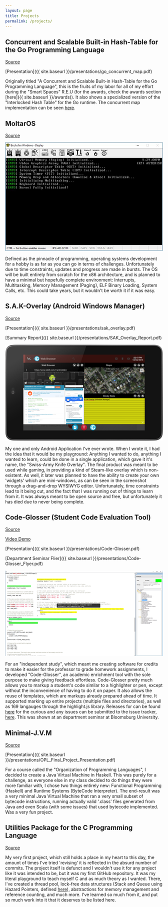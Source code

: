 ```yaml
---
layout: page
title: Projects
permalink: /projects/
---
```


## Concurrent and Scalable Built-in Hash-Table for the Go Programming Language

[Source](https://github.com/LouisJenkinsCS/Go_With_Concurrent_Map_Builtin)

[Presentation]({{ site.baseurl }}/presentations/go_concurrent_map.pdf)

Originally titled "A Concurrent and Scalable Built-in Hash-Table for the Go Programming Language", this is the fruits of my labor for
all of my effort during the "Smart Spaces" R.E.U (for the awards, check the awards section [here]({{ site.baseurl }}/awards)).
It also shows a specialized version of the "Interlocked Hash Table" for the Go runtime. The concurrent map implementation can be seen
[here](https://github.com/LouisJenkinsCS/Go_With_Concurrent_Map_Builtin/blob/master/src/runtime/concurrent_map.go).


## MoltarOS

[Source](https://github.com/LouisJenkinsCS/MoltarOS)

![Screenshot](https://raw.githubusercontent.com/LouisJenkinsCS/MoltarOS/master/multitasking.JPG)

Defined as the pinnacle of programming, operating systems development for a hobby is as far as you can go
in terms of challenges. Unfortunately due to time constraints, updates and progress are made in bursts.
The OS will be built entirely from scratch for the x86 architecture, and is planned to have a minimal but
hopefully complete environment: Interrupts, Multitasking, Memory Management (Paging), ELF Binary Loading,
System Calls, etc. This could take years, but it wouldn't be worth it if it was easy.


## S.A.K-Overlay (Android Windows Manager)

[Source](https://github.com/LouisJenkinsCS/S.A.K-Overlay)

[Presentation]({{ site.baseurl }}/presentations/sak_overlay.pdf)

[Summary Report]({{ site.baseurl }}/presentations/SAK_Overlay_Report.pdf)

![Screenshot](https://raw.githubusercontent.com/LouisJenkinsCS/S.A.K-Overlay/master/S.A.K-Overlay_Screenshot.png)

My one and only Android Application I've ever wrote. When I wrote it, I had the idea that it would be my playground:
Anything I wanted to do, anything I wanted to learn, could be done in a single application, which gave it it's name,
the "Swiss-Army Knife Overlay". The final product was meant to be used while gaming, in providing a kind of Steam-like
overlay which is non-existent. As well, it later was planned to have the ability to create your own 'widgets' which are
mini-windows, as can be seen in the screenshot through a drag-and-drop WYSIWYG editor. Unfortunately, time constraints
lead to it being cut, and the fact that I was running out of things to learn from it. It was always meant to be open source
and free, but unfortunately it has died due to never being complete.

## Code-Glosser (Student Code Evaluation Tool)

[Source](https://github.com/LouisJenkinsCS/Code-Glosser)

[Video Demo](https://www.youtube.com/watch?v=FailmQ7r73s)

[Presentation]({{ site.baseurl }}/presentations/Code-Glosser.pdf)

[Department Seminar Flier]({{ site.baseurl }}/presentations/Code-Glosser_Flyer.pdf)

![Screenshot](https://raw.githubusercontent.com/LouisJenkinsCS/Code-Glosser/master/screenshots/CG_MoltarOS_C_Final.png)

For an "independent study", which meant me creating software for credits to make it easier for the professor to grade homework assignments,
I developed "Code-Glosser", an academic enrichment tool with the sole purpose to make giving feedback effortless. Code-Glosser pretty much allows
you to markup a student's code similar to a highlighter or pen, except without the inconvenience of having to do it on paper. It also allows the reuse
of templates, which are markups already prepared ahead of time. It supported marking up entire projects (multiple files and directories), as well as
169 langauges through the highlight.js library. Releases for can be found [here](https://github.com/LouisJenkinsCS/Code-Glosser/releases) for the curious
and any issues can be submitted to the issue tracker, [here](https://github.com/LouisJenkinsCS/Code-Glosser/issues). This was shown at an department seminar
at Bloomsburg University.

## Minimal-J.V.M

[Source](https://github.com/LouisJenkinsCS/Minimal-JVM)

[Presentation]({{ site.baseurl }}/presentations/OPL_Final_Project_Presentation.pdf)

For a course called the "Organization of Programming Languages", I decided to create a Java Virtual Machine in Haskell.
This was purely for a challenge, as everyone else in my class decided to do things they were more familiar with, I chose two
things entirely new: Functional Programming (Haskell) and Runtime Systems (ByteCode Interpreter). The end-result was a very minimal
Java Virtual Machine that ran a very small subset of bytecode instructions, running actually valid '.class' files generated from Java and
even Scala (with some issues) that used bytecode implemented. Was a very fun project.

## Utilities Package for the C Programming Language

[Source](https://github.com/LouisJenkinsCS/C_Utils)

My very first project, which still holds a place in my heart to this day, the amount of times I've tried 'revising' it is reflected in the absurd number of
commits. The project itself is defunct and I wouldn't use it for any project like it was intended to be, but it was my first GitHub repository. It was my
literal playground to teach myself C and as much theory as I wanted. There, I've created a thread pool, lock-free data structures (Stack and Queue using
Hazard Pointers, defined [here](http://web.cecs.pdx.edu/~walpole/class/cs510/papers/11.pdf)), abstractions for memory management and reference counting,
and much more. I've learned so much from it, and put so much work into it that it deserves to be listed here.
